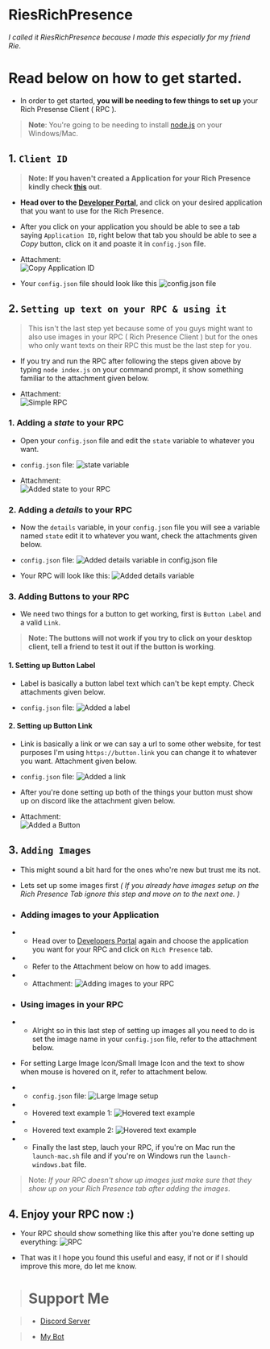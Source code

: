 # RiesRichPresence

*I called it RiesRichPresence because I made this especially for my friend Rie*.

# Read below on how to get started.

- In order to get started, **you will be needing to few things to set up** your Rich Presense Client ( RPC ).

> **Note**: You're going to be needing to install [node.js](https://nodejs.org/en/) on your Windows/Mac.

## 1. `Client ID`

> **Note: If you haven't created a Application for your Rich Presence kindly check [this](https://media.discordapp.net/attachments/892820309269434390/893879172475269181/rSsKc2HS.gif?width=738&height=355) out**.

+ **Head over to the [Developer Portal](https://discord.com/developers/applications)**, and click on your desired application that you want to use for the Rich Presence.

+ After you click on your application you should be able to see a tab saying `Application ID`, right below that tab you should be able to see a _Copy_ button, click on it and poaste it in `config.json` file.

- Attachment:    
![Copy Application ID](https://media.discordapp.net/attachments/892820309269434390/893882046441730108/unknown.png?width=122&height=65 "Click on Copy button")

- Your `config.json` file should look like this
![config.json file](https://media.discordapp.net/attachments/892820309269434390/893887797289713704/unknown.png?width=313&height=164 "Paste your Cliend ID here")

## 2. `Setting up text on your RPC & using it`

> This isn't the last step yet because some of you guys might want to also use images in your RPC ( Rich Presence Client ) but for the ones who only want texts on their RPC this must be the last step for you.

+ If you try and run the RPC after following the steps given above by typing `node index.js` on your command prompt, it show something familiar to the attachment given below. 

+ Attachment:    
![Simple RPC](https://media.discordapp.net/attachments/892820309269434390/893921740454002748/unknown.png?width=166&height=50 "This is a simple RPC.")

### 1. Adding a *state* to your RPC

+ Open your `config.json` file and edit the `state` variable to whatever you want.

+ `config.json` file: 
![state variable](https://media.discordapp.net/attachments/892820309269434390/893927166792826880/unknown.png?width=265&height=168 "Added a state variable")

+ Attachment:    
![Added state to your RPC](https://media.discordapp.net/attachments/892820309269434390/893924726441910312/unknown.png?width=145&height=54 "Added state to the RPC")

### 2. Adding a *details* to your RPC

+ Now the `details` variable, in your `config.json` file you will see a variable named `state` edit it to whatever you want, check the attachments given below.

+ `config.json` file: 
![Added details variable in config.json file](https://media.discordapp.net/attachments/892820309269434390/894129787319250944/unknown.png?width=308&height=163 "Added state variable in config.json file")

+ Your RPC will look like this: 
![Added details variable](https://media.discordapp.net/attachments/892820309269434390/894136093627252776/unknown.png?width=170&height=53 "Added details variable")

### 3. Adding Buttons to your RPC

+ We need two things for a button to get working, first is `Button Label` and a valid `Link`.

> **Note: The buttons will not work if you try to click on your desktop client, tell a friend to test it out if the button is working**.

#### 1. Setting up Button Label

+ Label is basically a button label text which can't be kept empty. Check attachments given below.

+ `config.json` file: 
![Added a label](https://media.discordapp.net/attachments/892820309269434390/894242558400688148/unknown.png?width=304&height=165 "Added Label")

#### 2. Setting up Button Link

+ Link is basically a link or we can say a url to some other website, for test purposes I'm using `https://button.link` you can change it to whatever you want. Attachment given below.

+ `config.json` file: 
![Added a link](https://media.discordapp.net/attachments/892820309269434390/894242351587930132/unknown.png?width=303&height=164 "Added a link to the button")

+ After you're done setting up both of the things your button must show up on discord like the attachment given below.

+ Attachment:    
![Added a Button](https://media.discordapp.net/attachments/892820309269434390/894245114216583249/unknown.png?width=171&height=68 "Button")

## 3. `Adding Images`

+ This might sound a bit hard for the ones who're new but trust me its not.

+ Lets set up some images first *( If you already have images setup on the Rich Presence Tab ignore this step and move on to the next one. )*

+ ### Adding images to your Application
+ +  Head over to [Developers Portal](https://discord.com/developers/applications) again and choose the application you want for your RPC and click on `Rich Presence` tab.

+ + Refer to the Attachment below on how to add images.

+ + Attachment: 
![Adding images to your RPC](https://cdn.discordapp.com/attachments/892820309269434390/894257375207387218/iUVam1fF.gif "Adding images to your RPC")

+ ### Using images in your RPC

+ + Alright so in this last step of setting up images all you need to do is set the image name in your `config.json` file, refer to the attachment below.

- For setting Large Image Icon/Small Image Icon and the text to show when mouse is hovered on it, refer to attachment below.

+ + `config.json` file: 
![Large Image setup](https://media.discordapp.net/attachments/892820309269434390/894265053610651770/unknown.png?width=329&height=167 "Large Image setup")

+ + Hovered text example 1: 
![Hovered text example](https://media.discordapp.net/attachments/892820309269434390/894269487468138506/unknown.png?width=169&height=63)

+ + Hovered text example 2: 
![Hovered text example](https://media.discordapp.net/attachments/892820309269434390/894269598822723604/unknown.png?width=170&height=62)

+ + Finally the last step, lauch your RPC, if you're on Mac run the `launch-mac.sh` file and if you're on Windows run the `launch-windows.bat` file.

> Note: *If your RPC doesn't show up images just make sure that they show up on your Rich Presence tab after adding the images*.

## 4. Enjoy your RPC now :)

+ Your RPC should show something like this after you're done setting up everything: 
![RPC](https://media.discordapp.net/attachments/892820309269434390/894264273621114901/unknown.png?width=166&height=86)

+ That was it I hope you found this useful and easy, if not or if I should improve this more, do let me know.

> # Support Me

> + [Discord Server](https://discord.gg/XuAC6Uawam)

> + [My Bot](https://discord.com/api/oauth2/authorize?client_id=843116344957730817&permissions=261993005047&scope=bot)